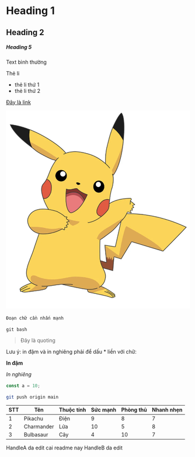 # Heading 1

## Heading 2

##### Heading 5

Text bình thường

Thẻ li

- thẻ li thứ 1
- thẻ li thứ 2

[Đây là link](google.com)

![Anh pikachu](Pikachu.webp)

`Đoạn chữ cần nhấn mạnh`

`git bash`

> Đây là quoting

Lưu ý: in đậm và in nghiêng phải để dấu \* liền với chữ:

**In đậm**

_In nghiêng_

```js
const a = 10;
```

```bash
git push origin main
```

| STT | Tên        | Thuộc tính | Sức mạnh | Phòng thủ | Nhanh nhẹn |
| --- | ---------- | ---------- | -------- | --------- | ---------- |
| 1   | Pikachu    | Điện       | 9        | 8         | 7          |
| 2   | Charmander | Lửa        | 10       | 5         | 8          |
| 3   | Bulbasaur  | Cây        | 4        | 10        | 7          |

HandleA da edit cai readme nay
HandleB da edit
